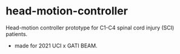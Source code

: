 # head-motion-controller

Head-motion controller prototype for C1-C4 spinal cord injury (SCI) patients.

- made for 2021 UCI x GATI BEAM.
